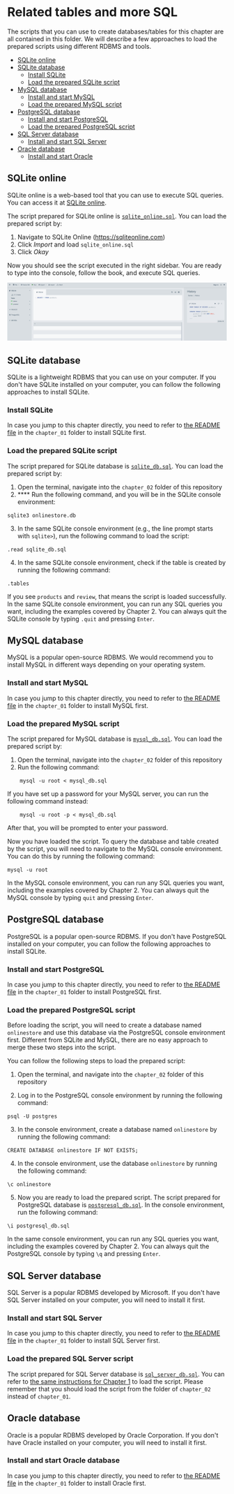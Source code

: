 # Related tables and more SQL

The scripts that you can use to create databases/tables for this chapter are all contained in this folder. We will describe a few approaches to load the prepared scripts using different RDBMS and tools.

- [SQLite online](#sqlite-online)
- [SQLite database](#sqlite-database)
    - [Install SQLite](#install-sqlite)
    - [Load the prepared SQLite script](#load-the-prepared-sqlite-script)
- [MySQL database](#mysql-database)
    - [Install and start MySQL](#install-and-start-mysql)
    - [Load the prepared MySQL script](#load-the-prepared-mysql-script)
- [PostgreSQL database](#postgresql-database)
    - [Install and start PostgreSQL](#install-and-start-postgresql)
    - [Load the prepared PostgreSQL script](#load-the-prepared-postgresql-script)
- [SQL Server database](#slq-server-database)
    - [Install and start SQL Server](#install-and-start-sql-server)
- [Oracle database](#oracle-database)
    - [Install and start Oracle](#install-and-start-oracle-database-on-mac)

## SQLite online

SQLite online is a web-based tool that you can use to execute SQL queries. You can access it at [SQLite online](https://sqliteonline.com/).

The script prepared for SQLite online is [`sqlite_online.sql`](./sqlite_online.sql). You can load the prepared script by:

1. Navigate to SQLite Online (https://sqliteonline.com)
2. Click _Import_ and load `sqlite_online.sql`
3. Click _Okay_

Now you should see the script executed in the right sidebar. You are ready to type into the console, follow the book, and execute SQL queries.

<img src="./images/sqlite_online.png" alt="sqlite online" style="width:'70%';">

## SQLite database

SQLite is a lightweight RDBMS that you can use on your computer. If you don't have SQLite installed on your computer, you can follow the following approaches to install SQLite.

### Install SQLite

In case you jump to this chapter directly, you need to refer to [the README file](../chapter_01/README.md/#sqlite-database) in the `chapter_01` folder to install SQLite first.

### Load the prepared SQLite script

The script prepared for SQLite database is [`sqlite_db.sql`](./sqlite_db.sql). You can load the prepared script by:

1. Open the terminal, navigate into the `chapter_02` folder of this repository
2. **** Run the following command, and you will be in the SQLite console environment:

```
sqlite3 onlinestore.db
```

3. In the same SQLite console environment (e.g., the line prompt starts with `sqlite>`), run the following command to load the script:

```
.read sqlite_db.sql
```

4. In the same SQLite console environment, check if the table is created by running the following command:

```
.tables
```

If you see `products` and `review`, that means the script is loaded successfully. In the same SQLite console environment, you can run any SQL queries you want, including the examples covered by Chapter 2. You can always quit the SQLite console by typing `.quit` and pressing `Enter`.

## MySQL database

MySQL is a popular open-source RDBMS. We would recommend you to install MySQL in different ways depending on your operating system.

### Install and start MySQL

In case you jump to this chapter directly, you need to refer to [the README file](../chapter_01/README.md/##mysql-database) in the `chapter_01` folder to install MySQL first.

### Load the prepared MySQL script

The script prepared for MySQL database is [`mysql_db.sql`](./mysql_db.sql). You can load the prepared script by:

1. Open the terminal, navigate into the `chapter_02` folder of this repository
2. Run the following command:

```
    mysql -u root < mysql_db.sql
```

If you have set up a password for your MySQL server, you can run the following command instead:

```
    mysql -u root -p < mysql_db.sql
```

After that, you will be prompted to enter your password. 

Now you have loaded the script. To query the database and table created by the script, you will need to navigate to the MySQL console environment. You can do this by running the following command:

```
mysql -u root
```

In the MySQL console environment, you can run any SQL queries you want, including the examples covered by Chapter 2. You can always quit the MySQL console by typing `quit` and pressing `Enter`.

## PostgreSQL database

PostgreSQL is a popular open-source RDBMS. If you don't have PostgreSQL installed on your computer, you can follow the following approaches to install SQLite.

### Install and start PostgreSQL

In case you jump to this chapter directly, you need to refer to [the README file](../chapter_01/README.md/#postgresql-database) in the `chapter_01` folder to install PostgreSQL first.

### Load the prepared PostgreSQL script

Before loading the script, you will need to create a database named `onlinestore` and use this database via the PostgreSQL console environment first. Different from SQLite and MySQL, there are no easy approach to merge these two steps into the script. 

You can follow the following steps to load the prepared script:

1. Open the terminal, and navigate into the `chapter_02` folder of this repository

2. Log in to the PostgreSQL console environment by running the following command:

```
psql -U postgres
```
3. In the console environment, create a database named `onlinestore` by running the following command:

```
CREATE DATABASE onlinestore IF NOT EXISTS;
```

4. In the console environment, use the database `onlinestore` by running the following command:

```
\c onlinestore
```

5. Now you are ready to load the prepared script. The script prepared for PostgreSQL database is [`postgresql_db.sql`](./postgresql_db.sql). In the console environment, run the following command:

```
\i postgresql_db.sql
```

In the same console environment, you can run any SQL queries you want, including the examples covered by Chapter 2. You can always quit the PostgreSQL console by typing `\q` and pressing `Enter`.

## SQL Server database

SQL Server is a popular RDBMS developed by Microsoft. If you don't have SQL Server installed on your computer, you will need to install it first.

### Install and start SQL Server

In case you jump to this chapter directly, you need to refer to [the README file](../chapter_01/README.md/#slq-server-database) in the `chapter_01` folder to install SQL Server first.

### Load the prepared SQL Server script

The script prepared for SQL Server database is [`sql_server_db.sql`](./sql_server_db.sql). You can refer to [the same instructions for Chapter 1](../chapter_01/README.md#load-the-prepared-sql-server-script) to load the script. Please remember that you should load the script from the folder of `chapter_02` instead of `chapter_01`.

## Oracle database

Oracle is a popular RDBMS developed by Oracle Corporation. If you don't have Oracle installed on your computer, you will need to install it first.

### Install and start Oracle database

In case you jump to this chapter directly, you need to refer to [the README file](../chapter_01/README.md/#oracle-database) in the `chapter_01` folder to install Oracle first.